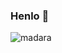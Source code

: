 ### Henlo 👋


![madara](https://github.com/altamish1994/altamish1994/assets/13089655/985a5642-b171-407e-a3bb-7c7a4a545e33)

<!--
**altamish1994/altamish1994** is a ✨ _special_ ✨ repository because its `README.md` (this file) appears on your GitHub profile.

Here are some ideas to get you started:

- 🔭 I’m currently working on ...
- 🌱 I’m currently learning ...
- 👯 I’m looking to collaborate on ...
- 🤔 I’m looking for help with ...
- 💬 Ask me about ...
- 📫 How to reach me: ...
- 😄 Pronouns: ...
- ⚡ Fun fact: ...
-->
